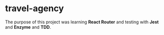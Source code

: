# travel-agency
The purpose of this project was learning **React Router** and testing with **Jest** and **Enzyme** and **TDD**.
